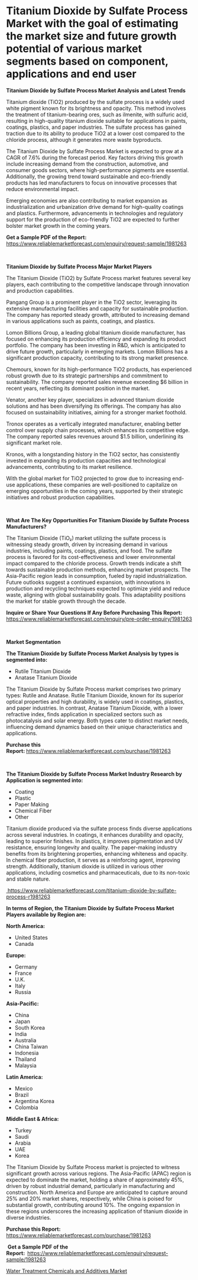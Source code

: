 <p><h1>Titanium Dioxide by Sulfate Process Market with the goal of estimating the market size and future growth potential of various market segments based on component, applications and end user</h1></p><p><strong>Titanium Dioxide by Sulfate Process Market Analysis and Latest Trends</strong></p>
<p><p>Titanium dioxide (TiO2) produced by the sulfate process is a widely used white pigment known for its brightness and opacity. This method involves the treatment of titanium-bearing ores, such as ilmenite, with sulfuric acid, resulting in high-quality titanium dioxide suitable for applications in paints, coatings, plastics, and paper industries. The sulfate process has gained traction due to its ability to produce TiO2 at a lower cost compared to the chloride process, although it generates more waste byproducts.</p><p>The Titanium Dioxide by Sulfate Process Market is expected to grow at a CAGR of 7.6% during the forecast period. Key factors driving this growth include increasing demand from the construction, automotive, and consumer goods sectors, where high-performance pigments are essential. Additionally, the growing trend toward sustainable and eco-friendly products has led manufacturers to focus on innovative processes that reduce environmental impact.</p><p>Emerging economies are also contributing to market expansion as industrialization and urbanization drive demand for high-quality coatings and plastics. Furthermore, advancements in technologies and regulatory support for the production of eco-friendly TiO2 are expected to further bolster market growth in the coming years.</p></p>
<p><strong>Get a Sample PDF of the Report:&nbsp;</strong> <a href="https://www.reliablemarketforecast.com/enquiry/request-sample/1981263?utm_campaign=1080&utm_medium=2&utm_source=Github&utm_content=ia&utm_term=05022025&utm_id=titanium-dioxide-by-sulfate-process">https://www.reliablemarketforecast.com/enquiry/request-sample/1981263</a></p>
<p>&nbsp;</p>
<p><strong>Titanium Dioxide by Sulfate Process Major Market Players</strong></p>
<p><p>The Titanium Dioxide (TiO2) by Sulfate Process market features several key players, each contributing to the competitive landscape through innovation and production capabilities.</p><p>Pangang Group is a prominent player in the TiO2 sector, leveraging its extensive manufacturing facilities and capacity for sustainable production. The company has reported steady growth, attributed to increasing demand in various applications such as paints, coatings, and plastics.</p><p>Lomon Billions Group, a leading global titanium dioxide manufacturer, has focused on enhancing its production efficiency and expanding its product portfolio. The company has been investing in R&D, which is anticipated to drive future growth, particularly in emerging markets. Lomon Billions has a significant production capacity, contributing to its strong market presence.</p><p>Chemours, known for its high-performance TiO2 products, has experienced robust growth due to its strategic partnerships and commitment to sustainability. The company reported sales revenue exceeding $6 billion in recent years, reflecting its dominant position in the market.</p><p>Venator, another key player, specializes in advanced titanium dioxide solutions and has been diversifying its offerings. The company has also focused on sustainability initiatives, aiming for a stronger market foothold. </p><p>Tronox operates as a vertically integrated manufacturer, enabling better control over supply chain processes, which enhances its competitive edge. The company reported sales revenues around $1.5 billion, underlining its significant market role.</p><p>Kronos, with a longstanding history in the TiO2 sector, has consistently invested in expanding its production capacities and technological advancements, contributing to its market resilience.</p><p>With the global market for TiO2 projected to grow due to increasing end-use applications, these companies are well-positioned to capitalize on emerging opportunities in the coming years, supported by their strategic initiatives and robust production capabilities.</p></p>
<p>&nbsp;</p>
<p><strong>What Are The Key Opportunities For Titanium Dioxide by Sulfate Process Manufacturers?</strong></p>
<p><p>The Titanium Dioxide (TiO₂) market utilizing the sulfate process is witnessing steady growth, driven by increasing demand in various industries, including paints, coatings, plastics, and food. The sulfate process is favored for its cost-effectiveness and lower environmental impact compared to the chloride process. Growth trends indicate a shift towards sustainable production methods, enhancing market prospects. The Asia-Pacific region leads in consumption, fueled by rapid industrialization. Future outlooks suggest a continued expansion, with innovations in production and recycling techniques expected to optimize yield and reduce waste, aligning with global sustainability goals. This adaptability positions the market for stable growth through the decade.</p></p>
<p><strong>Inquire or Share Your Questions If Any Before Purchasing This Report:</strong> <a href="https://www.reliablemarketforecast.com/enquiry/pre-order-enquiry/1981263?utm_campaign=1080&utm_medium=2&utm_source=Github&utm_content=ia&utm_term=05022025&utm_id=titanium-dioxide-by-sulfate-process">https://www.reliablemarketforecast.com/enquiry/pre-order-enquiry/1981263</a></p>
<p>&nbsp;</p>
<p><strong>Market Segmentation</strong></p>
<p><strong>The Titanium Dioxide by Sulfate Process Market Analysis by types is segmented into:</strong></p>
<p><ul><li>Rutile Titanium Dioxide</li><li>Anatase Titanium Dioxide</li></ul></p>
<p><p>The Titanium Dioxide by Sulfate Process market comprises two primary types: Rutile and Anatase. Rutile Titanium Dioxide, known for its superior optical properties and high durability, is widely used in coatings, plastics, and paper industries. In contrast, Anatase Titanium Dioxide, with a lower refractive index, finds application in specialized sectors such as photocatalysis and solar energy. Both types cater to distinct market needs, influencing demand dynamics based on their unique characteristics and applications.</p></p>
<p><strong>Purchase this Report:&nbsp;</strong><a href="https://www.reliablemarketforecast.com/purchase/1981263?utm_campaign=1080&utm_medium=2&utm_source=Github&utm_content=ia&utm_term=05022025&utm_id=titanium-dioxide-by-sulfate-process">https://www.reliablemarketforecast.com/purchase/1981263</a></p>
<p>&nbsp;</p>
<p><strong>The Titanium Dioxide by Sulfate Process Market Industry Research by Application is segmented into:</strong></p>
<p><ul><li>Coating</li><li>Plastic</li><li>Paper Making</li><li>Chemical Fiber</li><li>Other</li></ul></p>
<p><p>Titanium dioxide produced via the sulfate process finds diverse applications across several industries. In coatings, it enhances durability and opacity, leading to superior finishes. In plastics, it improves pigmentation and UV resistance, ensuring longevity and quality. The paper-making industry benefits from its brightening properties, enhancing whiteness and opacity. In chemical fiber production, it serves as a reinforcing agent, improving strength. Additionally, titanium dioxide is utilized in various other applications, including cosmetics and pharmaceuticals, due to its non-toxic and stable nature.</p></p>
<p><a href="https://www.reliablemarketforecast.com/titanium-dioxide-by-sulfate-process-r1981263?utm_campaign=1080&utm_medium=2&utm_source=Github&utm_content=ia&utm_term=05022025&utm_id=titanium-dioxide-by-sulfate-process">&nbsp;https://www.reliablemarketforecast.com/titanium-dioxide-by-sulfate-process-r1981263</a></p>
<p><strong>In terms of Region, the Titanium Dioxide by Sulfate Process Market Players available by Region are:</strong></p>
<p>
    <p> <strong> North America: </strong>
        <ul>
            <li>United States</li>
            <li>Canada</li>
        </ul>
        </p> 
    <p> <strong> Europe: </strong>
        <ul>
            <li>Germany</li>
            <li>France</li>
            <li>U.K.</li>
            <li>Italy</li>
            <li>Russia</li>
        </ul>
        </p> 
    <p> <strong> Asia-Pacific: </strong>
        <ul>
            <li>China</li>
            <li>Japan</li>
            <li>South Korea</li>
            <li>India</li>
            <li>Australia</li>
            <li>China Taiwan</li>
            <li>Indonesia</li>
            <li>Thailand</li>
            <li>Malaysia</li>
        </ul>
        </p> 
    <p> <strong> Latin America: </strong>
        <ul>
            <li>Mexico</li>
            <li>Brazil</li>
            <li>Argentina Korea</li>
            <li>Colombia</li>
        </ul>
        </p> 
    <p> <strong> Middle East & Africa: </strong>
        <ul>
            <li>Turkey</li>
            <li>Saudi</li>
            <li>Arabia</li>
            <li>UAE</li>
            <li>Korea</li>
        </ul>
    </p>
    </p>
<p><p>The Titanium Dioxide by Sulfate Process market is projected to witness significant growth across various regions. The Asia-Pacific (APAC) region is expected to dominate the market, holding a share of approximately 45%, driven by robust industrial demand, particularly in manufacturing and construction. North America and Europe are anticipated to capture around 25% and 20% market shares, respectively, while China is poised for substantial growth, contributing around 10%. The ongoing expansion in these regions underscores the increasing application of titanium dioxide in diverse industries.</p></p>
<p><strong>Purchase this Report: </strong><a href="https://www.reliablemarketforecast.com/purchase/1981263?utm_campaign=1080&utm_medium=2&utm_source=Github&utm_content=ia&utm_term=05022025&utm_id=titanium-dioxide-by-sulfate-process">https://www.reliablemarketforecast.com/purchase/1981263</a></p>
<p>&nbsp;<strong>Get a Sample PDF of the Report:&nbsp;&nbsp;</strong><a href="https://www.reliablemarketforecast.com/enquiry/request-sample/1981263?utm_campaign=1080&utm_medium=2&utm_source=Github&utm_content=ia&utm_term=05022025&utm_id=titanium-dioxide-by-sulfate-process">https://www.reliablemarketforecast.com/enquiry/request-sample/1981263</a></p>
<p><strong></strong></p>
<p><p><a href="https://github.com/gdfhhhj/Market-Research-Report-List-7/blob/main/water-treatment-chemicals-and-additives-market.md?utm_campaign=1080&utm_medium=2&utm_source=Github&utm_content=ia&utm_term=05022025&utm_id=titanium-dioxide-by-sulfate-process">Water Treatment Chemicals and Additives Market</a></p></p>